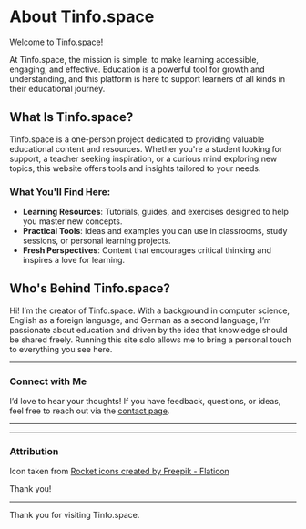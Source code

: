 # About Tinfo.space

Welcome to Tinfo.space!

At Tinfo.space, the mission is simple: to make learning accessible, engaging, and effective. Education is a powerful tool for growth and understanding, and this platform is here to support learners of all kinds in their educational journey.

## What Is Tinfo.space?

Tinfo.space is a one-person project dedicated to providing valuable educational content and resources. Whether you're a student looking for support, a teacher seeking inspiration, or a curious mind exploring new topics, this website offers tools and insights tailored to your needs.

### What You'll Find Here:
- **Learning Resources**: Tutorials, guides, and exercises designed to help you master new concepts.
- **Practical Tools**: Ideas and examples you can use in classrooms, study sessions, or personal learning projects.
- **Fresh Perspectives**: Content that encourages critical thinking and inspires a love for learning.

## Who's Behind Tinfo.space?

Hi! I’m the creator of Tinfo.space. With a background in computer science, English as a foreign language, and German as a second language, I’m passionate about education and driven by the idea that knowledge should be shared freely. Running this site solo allows me to bring a personal touch to everything you see here.

---

### Connect with Me

I’d love to hear your thoughts! If you have feedback, questions, or ideas, feel free to reach out via the [contact page](./contact.md).

---

---

### Attribution

Icon taken from <a href="https://www.flaticon.com/free-icons/rocket" title="rocket icons">Rocket icons created by Freepik - Flaticon</a>

Thank you!

---


Thank you for visiting Tinfo.space.
